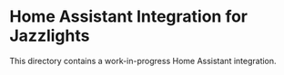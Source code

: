 # Home Assistant Integration for Jazzlights

This directory contains a work-in-progress Home Assistant integration.
